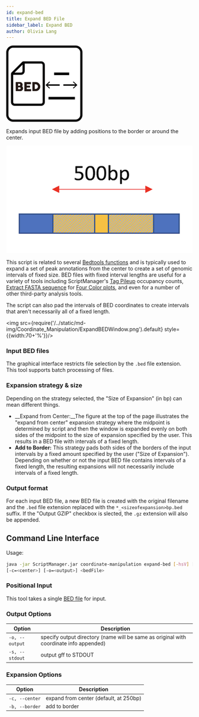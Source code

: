 ```yaml
---
id: expand-bed
title: Expand BED File
sidebar_label: Expand BED
author: Olivia Lang
---
```


![ExpandBED](/../static/icons/Coordinate_Manipulation/ExpandBED_square.svg)

Expands input BED file by adding positions to the border or around the center.

![ExpandBED_center_500bp](./img/ExpandBED_center_500bp.png)

This script is related to several [Bedtools functions][bedtools-slop] and is typically used to expand a set of peak annotations from the center to create a set of genomic intervals of fixed size. BED files with fixed interval lengths are useful for a variety of tools including ScriptManager's [Tag Pileup][tag-pileup] occupancy counts, [Extract FASTA sequence][fasta-extract] for [Four Color plots][four-color], and even for a number of other third-party analysis tools.

The script can also pad the intervals of BED coordinates to create intervals that aren't necessarily all of a fixed length.

<img src={require('/../static/md-img/Coordinate_Manipulation/ExpandBEDWindow.png').default} style={{width:70+'%'}}/>

### Input BED files
The graphical interface restricts file selection by the `.bed` file extension. This tool supports batch processing of files.


### Expansion strategy & size
Depending on the strategy selected, the "Size of Expansion" (in bp) can mean different things.

* __Expand from Center:__The figure at the top of the page illustrates the "expand from center" expansion strategy where the midpoint is determined by script and then the window is expanded evenly on both sides of the midpoint to the size of expansion specified by the user. This results in a BED file with intervals of a fixed length.
* __Add to Border:__ This strategy pads both sides of the borders of the input intervals by a fixed amount specified by the user ("Size of Expansion"). Depending on whether or not the input BED file contains intervals of a fixed length, the resulting expansions will not necessarily include intervals of a fixed length.

### Output format
For each input BED file, a new BED file is created with the original filename and the `.bed` file extension replaced with the `*_<sizeofexpansion>bp.bed` suffix. If the "Output GZIP" checkbox is slected, the `.gz` extension will also be appended.

## Command Line Interface

Usage:
```bash
java -jar ScriptManager.jar coordinate-manipulation expand-bed [-hsV] [-b=<border>]
[-c=<center>] [-o=<output>] <bedFile>
```

### Positional Input

This tool takes a single [BED file][bed-format] for input.


### Output Options

| Option | Description |
| ------ | ----------- |
| `-o, --output` | specify output directory (name will be same as original with coordinate info appended) |
| `-s, --stdout` | output gff to STDOUT |



### Expansion Options

| Option | Description |
| ------ | ----------- |
| `-c, --center` | expand from center (default, at 250bp) |
| `-b, --border` | add to border |

[bedtools-slop]:https://bedtools.readthedocs.io/en/latest/content/tools/slop.html

[bed-format]:/docs/file-formats#bed
[tag-pileup]:/docs/read-analysis/tag-pileup
[four-color]:/docs/figure-generation/four-color
[fasta-extract]:/docs/sequence-analysis/fasta-extract
